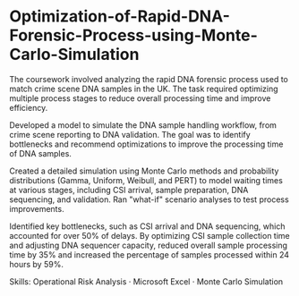 # Optimization-of-Rapid-DNA-Forensic-Process-using-Monte-Carlo-Simulation

The coursework involved analyzing the rapid DNA forensic process used to match crime scene DNA samples in the UK. The task required optimizing multiple process stages to reduce overall processing time and improve efficiency.

Developed a model to simulate the DNA sample handling workflow, from crime scene reporting to DNA validation. The goal was to identify bottlenecks and recommend optimizations to improve the processing time of DNA samples.

Created a detailed simulation using Monte Carlo methods and probability distributions (Gamma, Uniform, Weibull, and PERT) to model waiting times at various stages, including CSI arrival, sample preparation, DNA sequencing, and validation. Ran "what-if" scenario analyses to test process improvements.

Identified key bottlenecks, such as CSI arrival and DNA sequencing, which accounted for over 50% of delays. By optimizing CSI sample collection time and adjusting DNA sequencer capacity, reduced overall sample processing time by 35% and increased the percentage of samples processed within 24 hours by 59%.

Skills: Operational Risk Analysis · Microsoft Excel · Monte Carlo Simulation
